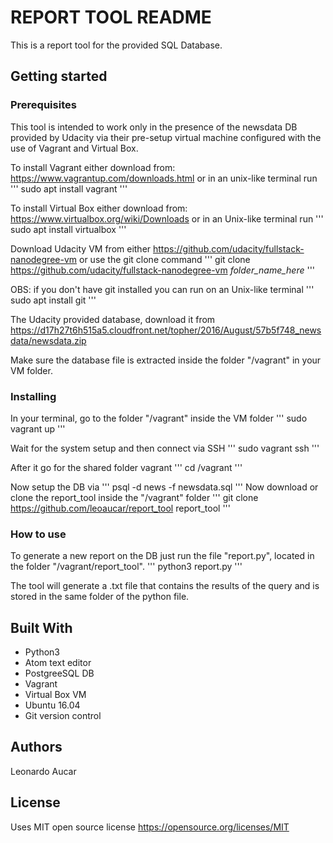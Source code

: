 # REPORT TOOL README
This is a report tool for the provided SQL Database.


## Getting started

### Prerequisites
This tool is intended to work only in the presence of the newsdata DB provided by Udacity via their pre-setup virtual machine configured with the use of Vagrant and Virtual Box.

To install Vagrant either download from:
https://www.vagrantup.com/downloads.html
or in an unix-like terminal run
'''
sudo apt install vagrant
'''

To install Virtual Box either download from:
https://www.virtualbox.org/wiki/Downloads
or in an Unix-like terminal run
'''
sudo apt install virtualbox
'''

Download Udacity VM from either
https://github.com/udacity/fullstack-nanodegree-vm
or use the git clone command
'''
git clone https://github.com/udacity/fullstack-nanodegree-vm <em>folder_name_here</em>
'''

OBS: if you don't have git installed you can run on an Unix-like terminal
'''
sudo apt install git
'''

The Udacity provided database, download it from
https://d17h27t6h515a5.cloudfront.net/topher/2016/August/57b5f748_newsdata/newsdata.zip

Make sure the database file is extracted inside the folder "/vagrant" in your VM folder.

### Installing

In your terminal, go to the folder "/vagrant" inside the VM folder
'''
sudo vagrant up
'''

Wait for the system setup and then connect via SSH
'''
sudo vagrant ssh
'''

After it go for the shared folder vagrant
'''
cd /vagrant
'''

Now setup the DB via
'''
psql -d news -f newsdata.sql
'''
Now download or clone the report_tool inside the "/vagrant" folder
'''
git clone https://github.com/leoaucar/report_tool report_tool
'''

### How to use
To generate a new report on the DB just run the file "report.py", located in the folder "/vagrant/report_tool".
'''
python3 report.py
'''

The tool will generate a .txt file that contains the results of the query and is stored in the same folder of the python file.


## Built With
* Python3
* Atom text editor
* PostgreeSQL DB
* Vagrant
* Virtual Box VM
* Ubuntu 16.04
* Git version control


## Authors
Leonardo Aucar


## License
Uses MIT open source license https://opensource.org/licenses/MIT
